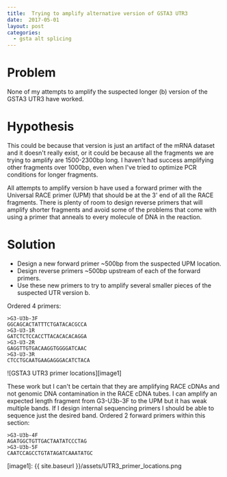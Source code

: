 ```yaml
---
title:  Trying to amplify alternative version of GSTA3 UTR3
date:  2017-05-01
layout: post
categories:
  - gsta alt splicing
---
```

# Problem

None of my attempts to amplify the suspected longer (b) version of the GSTA3 UTR3 have worked.

# Hypothesis

This could be because that version is just an artifact of the mRNA dataset and it doesn't really exist, or it could be because all the fragments we are trying to amplify are 1500-2300bp long. I haven't had success amplifying other fragments over 1000bp, even when I've tried to optimize PCR conditions for longer fragments.

All attempts to amplify version b have used a forward primer with the Universal RACE primer (UPM) that should be at the 3' end of all the RACE fragments. There is plenty of room to design reverse primers that will amplify shorter fragments and avoid some of the problems that come with using a primer that anneals to every molecule of DNA in the reaction.

# Solution

  * Design a new forward primer ~500bp from the suspected UPM location.
  * Design reverse primers ~500bp upstream of each of the forward primers.
  * Use these new primers to try to amplify several smaller pieces of the suspected UTR version b.

Ordered 4 primers:

~~~
>G3-U3b-3F
GGCAGCACTATTTCTGATACACGCCA
>G3-U3-1R
GATCTCTCCACCTTACACACACAGGA
>G3-U3-2R
GAGGTTGTGACAAGGTGGGGATCAAC
>G3-U3-3R
CTCCTGCAATGAAGAGGGACATCTACA
~~~

![GSTA3 UTR3 primer locations][image1]

These work but I can't be certain that they are amplifying RACE cDNAs and not genomic DNA contamination in the RACE cDNA tubes. I can amplify an expected length fragment from G3-U3b-3F to the UPM but it has weak multiple bands. If I design internal sequencing primers I should be able to sequence just the desired band. Ordered 2 forward primers within this section:

~~~
>G3-U3b-4F
AGATGGCTGTTGACTAATATCCCTAG
>G3-U3b-5F
CAATCCAGCCTGTATAGATCAAATATGC
~~~

[image1]: {{ site.baseurl }}/assets/UTR3_primer_locations.png
